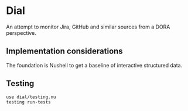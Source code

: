 # Dial

An attempt to monitor Jira, GitHub and similar sources from a DORA perspective.


## Implementation considerations

The foundation is Nushell to get a baseline of interactive structured data.


## Testing

```nu
use dial/testing.nu
testing run-tests
```
